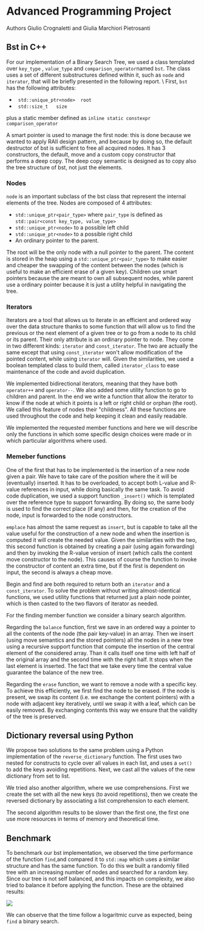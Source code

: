 # Advanced Programming Project
Authors Giulio Crognaletti and Giulia Marchiori Pietrosanti

## Bst in C++ 

For our implementation of a Binary Search Tree, we used a class templated over ```key_type``` , ```value_type``` and ```comparison_operator```named ```bst```. The class uses a set of different substructures defined within it, such as ```node``` and ```iterator```, that will be briefly presented in the following report. \\
First, ```bst``` has the following attributes:

* ``` std::unique_ptr<node>  root```
* ``` std::size_t   size```

plus a static member defined as ```inline static constexpr comparison_operator```

A smart pointer is used to manage the first node: this is done because we wanted to apply RAII design pattern, and because by doing so, the default destructor of bst is sufficient to free all acquired nodes. 
It has 3 constructors, the default, move and a custom copy constructor that performs a deep copy. The deep copy semantic is designed as to copy also the tree structure of bst, not just the elements.

### Nodes

```node``` is an important subclass of the bst class that represent the internal elements of the tree. Nodes are composed of 4 attributes:

* ```std::unique_ptr<pair_type>``` where ```pair_type``` is defined as ```std::pair<const key_type, value_type>```
* ```std::unique_ptr<node>``` to a possible left child
* ```std::unique_ptr<node>``` to a possible right child
* An ordinary pointer to the parent.

The root will be the only node with a null pointer to the parent. The content is stored in the heap using a ```std::unique_ptr<pair_type>``` to make easier and cheaper the swapping of the content between the nodes (which is useful to make an efficient erase of a given key). Children use smart pointers because the are meant to own all subsequent nodes, while parent use a ordinary pointer because it is just a utility helpful in navigating the tree.

### Iterators

Iterators are a tool that allows us to iterate in an efficient and ordered way over the data structure thanks to some function that will allow us to find the previous or the next element of a given tree or to go from a node to its child or its parent. 
Their only attribute is an ordinary pointer to node. They come in two different kinds: ```iterator``` and ```const_iterator```. The two are actually the same except that using ```const_iterator``` won't allow modification of the pointed content, while using ```iterator``` will. Given the similarities, we used a boolean templated class to build them, called ```iterator_class``` to ease maintenance of the code and avoid duplication.

We implemented bidirectional iterators, meaning that they have both ```operator++``` and ```operator--```. We also added some utility function to go to children and parent. In the end we write a function that allow the iterator to know if the node at which it points is a left or right child or orphan (the root). We called this feature of nodes their "childness". All these functions are used throughout the code and help keeping it clean and easily readable.

We implemented the requested member functions and here we will describe only the functions in which some specific design choices were made or in which particular algorithms where used.

### Memeber functions

One of the first that has to be implemented is the insertion of a new node given a pair. We have to take care of the position where the it will be (eventually) inserted. It has to be overloaded, to accept both L-value and R-value references in input, while doing basically the same task.
To avoid code duplication, we used a support function ```_insert()``` which is templated over the reference type to support forwarding. By doing so, the same body is used to find the correct place (if any) and then, for the creation of the node, input is forwarded to the node constructors.

```emplace``` has almost the same request as ```insert```, but is capable to take all the value useful for the construction of a new node and when the insertion is computed it will create the needed value. Given the similarities with the two, this second function is obtained by creating a pair (using again forwarding) and then by invoking the R-value version of insert (which calls the content move constructor to the node). This causes of course the function to invoke the constructor of content an extra time, but if the first is dependent on input, the second is always a cheap move.

Begin and find are both required to return both an ```iterator``` and a ```const_iterator```. To solve the problem without writing almost-identical functions, we used utility functions that returned just a plain node pointer, which is then casted to the two flavors of iterator as needed.

For the finding member function we consider a binary search algorithm.

Regarding the ```balance``` function, first we save in an ordered way a pointer to all the contents of the node (the pair key-value) in an array. Then we insert (using move semantics and the stored pointers) all the nodes in a new tree using a recursive support function that compute the insertion of the central element of the considered array. Than it calls itself one time with left half of the original array and the second time with the right half. It stops when the last element is inserted. The fact that we take every time the central value guarantee the balance of the new tree.

Regarding the ```erase``` function, we want to remove a node with a specific key. To achieve this efficiently, we first find the node to be erased. If the node is present, we swap its content (i.e. we exchange the content pointers) with a node with adjacent key iteratively, until we swap it with a leaf, which can be easily removed. By exchanging contents this way we ensure that the validity of the tree is preserved.

## Dictionary reversal using Python

We propose two solutions to the same problem using a Python implementation of the ```reverse_dictionary``` function.
The first uses two nested for constructs to cycle over all values in each list, and uses a ```set()``` to add the keys avoiding repetitions. Next, we cast all the values of the new dictionary from set to list.

We tried also another algorithm, where we use comprehensions. First we create the set with all the new keys (to avoid repetitions), then we create the reversed dictionary by associating a list comprehension to each element.

The second algorithm results to be slower than the first one, the first one use more resources in terms of memory and theoretical time.

## Benchmark
 
 
To benchmark our bst implementation, we observed the time performance of the function ```find```,and compared it to ```std::map``` which uses a similar structure  and has the same function. To do this we built a randomly filled tree with an increasing number of nodes and searched for a random key. Since our tree is not   self  balanced, and this impacts on complexity, we also tried to balance it before applying the function. These are the obtained results:  
 
 ![](plot_benchmark.png)
 
 We can observe that the time follow a logaritmic curve as expected, being ```find``` a binary search.
 
 

